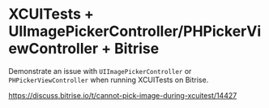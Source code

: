 # XCUITests + UIImagePickerController/PHPickerViewController + Bitrise

Demonstrate an issue with `UIImagePickerController` or `PHPickerViewController` when running XCUITests on Bitrise.

https://discuss.bitrise.io/t/cannot-pick-image-during-xcuitest/14427
